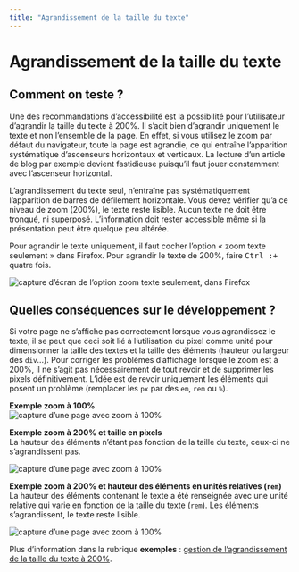 ```yaml
---
title: "Agrandissement de la taille du texte"
---
```


# Agrandissement de la taille du texte

## Comment on teste ?

Une des recommandations d’accessibilité est la possibilité pour l’utilisateur d’agrandir la taille du texte à 200%. Il s’agit bien d’agrandir uniquement le texte et non l’ensemble de la page. En effet, si vous utilisez le zoom par défaut du navigateur, toute la page est agrandie, ce qui entraîne l’apparition systématique d’ascenseurs horizontaux et verticaux. La lecture d’un article de blog par exemple devient fastidieuse puisqu’il faut jouer constamment avec l’ascenseur horizontal.

L’agrandissement du texte seul, n’entraîne pas systématiquement l’apparition de barres de défilement horizontale. Vous devez vérifier qu’a ce niveau de zoom (200%), le texte reste lisible. Aucun texte ne doit être tronqué, ni superposé. L’information doit rester accessible même si la présentation peut être quelque peu altérée.

Pour agrandir le texte uniquement, il faut cocher l’option «&nbsp;zoom texte seulement&nbsp;» dans Firefox. Pour agrandir le texte de 200%, faire <kbd>Ctrl&nbsp;:+</kbd> quatre fois. 
  
![capture d’écran de l’option zoom texte seulement, dans Firefox](../../images/zoom-firefox.png) 

## Quelles conséquences sur le développement ?

Si votre page ne s’affiche pas correctement lorsque vous agrandissez le texte, il se peut que ceci soit lié à l’utilisation du pixel comme unité pour dimensionner la taille des textes et la taille des éléments (hauteur ou largeur des `div`…).
Pour corriger les problèmes d’affichage lorsque le zoom est à 200%, il ne s’agit pas nécessairement de tout revoir et de supprimer les pixels définitivement. L’idée est de revoir uniquement les éléments qui posent un problème (remplacer les `px` par des `em`, `rem` ou `%`).

**Exemple zoom à 100%**  
![capture d’une page avec zoom à 100%](../../images/zoom.png)


**Exemple zoom à 200% et taille en pixels**  
La hauteur des éléments n’étant pas fonction de la taille du texte, ceux-ci ne s’agrandissent pas.

![capture d’une page avec zoom à 100%](../../images/zoom-ko.png)

  
**Exemple zoom à 200% et hauteur des éléments en unités relatives (`rem`)**  
La hauteur des éléments contenant le texte a été renseignée avec une unité relative qui varie en fonction de la taille du texte (`rem`). Les éléments s’agrandissent, le texte reste lisible.

![capture d’une page avec zoom à 100%](../../images/zoom-ok.png)


Plus d’information dans la rubrique **exemples**&nbsp;: [gestion de l’agrandissement de la taille du texte à 200%](../..//exemples-de-composants/zoom/).  
